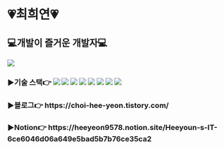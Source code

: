 <h1>💗최희연💗</h1>
<h2>💻개발이 즐거운 개발자💻</h2>

<a href="https://github.com/devxb/gitanimals">
  <img src="https://render.gitanimals.org/farms/heeyeon9578"/>
</a>

<h3>▶기술 스택👉
<img src="https://img.shields.io/badge/TypeScript-3178C6?style=flat-square&logo=TypeScript&logoColor=white"/> <img src="https://img.shields.io/badge/HTML-E34F26?style=flat-square&logo=HTML5&logoColor=white"/> <img src="https://img.shields.io/badge/CSS-1572B6?style=flat-square&logo=CSS3&logoColor=white"/> <img src="https://img.shields.io/badge/JavaScript-F7DF1E?style=flat-square&logo=JavaScript&logoColor=white"/> <img src="https://img.shields.io/badge/React-61DAFB?style=flat-square&logo=React&logoColor=white"/> <img src="https://img.shields.io/badge/Vue.js-4FC08D?style=flat-square&logo=Vue.js&logoColor=white"/>  <img src="https://img.shields.io/badge/Notion-000000?style=flat-square&logo=Notion&logoColor=white"/> <img src="https://img.shields.io/badge/GitHub-181717?style=flat-square&logo=GitHub&logoColor=white"/> </h3>
<h3>▶블로그👉 https://choi-hee-yeon.tistory.com/ </h3>
<h3>▶Notion👉 https://heeyeon9578.notion.site/Heeyoun-s-IT-6ce6046d06a649e5bad5b7b76ce35ca2</h3>
